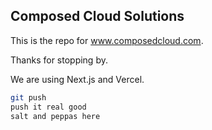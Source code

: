 ## Composed Cloud Solutions

This is the repo for www.composedcloud.com.

Thanks for stopping by. 

We are using Next.js and Vercel.

```bash
git push
push it real good
salt and peppas here
```

